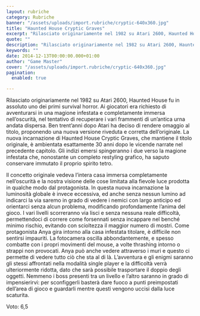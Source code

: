 ```yaml
---
layout: rubriche
category: Rubriche
banner: "/assets/uploads/import.rubriche/cryptic-640x360.jpg"
title: "Haunted House Cryptic Graves"
excerpt: "Rilasciato originariamente nel 1982 su Atari 2600, Haunted House fu in assoluto uno dei primi survival horror. Ai giocatori era richiesto di avventurarsi in una magione infestata e completamente immersa nell’oscurità, nel tentativo di recuperare i vari frammenti di un’antica urna andata dispersa. Ben trent’anni dopo Atari ha deciso di rendere omaggio al titolo, proponendo [&hellip"
quote: ""
description: "Rilasciato originariamente nel 1982 su Atari 2600, Haunted House fu in assoluto uno dei primi survival horror. Ai giocatori era richiesto di avventurarsi in una magione infestata e completamente immersa nell’oscurità, nel tentativo di recuperare i vari frammenti di un’antica urna andata dispersa. Ben trent’anni dopo Atari ha deciso di rendere omaggio al titolo, proponendo [&hellip"
keywords: ""
date: 2014-12-13T00:00:00.000+01:00
author: "Game Master"
cover: "/assets/uploads/import.rubriche/cryptic-640x360.jpg"
pagination:
  enabled: true

---
```


[](https://hotmc.com/wp-content/uploads/2014/12/cryptic.jpg)

Rilasciato originariamente nel 1982 su Atari 2600, Haunted House fu in assoluto uno dei primi survival horror. Ai giocatori era richiesto di avventurarsi in una magione infestata e completamente immersa nell’oscurità, nel tentativo di recuperare i vari frammenti di un’antica urna andata dispersa. Ben trent’anni dopo Atari ha deciso di rendere omaggio al titolo, proponendo una nuova versione riveduta e corretta dell’originale. La nuova incarnazione di Haunted House Cryptic Graves, che mantiene il titolo originale, è ambientata esattamente 30 anni dopo le vicende narrate nel precedente capitolo. Gli indizi emersi spingeranno i due verso la magione infestata che, nonostante un completo restyling grafico, ha saputo conservare immutato il proprio spirito tetro.

[](https://hotmc.com/wp-content/uploads/2014/12/cryptic-2.png)

Il concetto originale vedeva l’intera casa immersa completamente nell’oscurità e la nostra visione delle cose limitata alla fievole luce prodotta in qualche modo dal protagonista. In questa nuova incarnazione la luminosità globale è invece eccessiva, ed anche senza nessun lumino ad indicarci la via saremo in grado di vedere i nemici con largo anticipo ed orientarci senza alcun problema, modificando profondamente l’anima del gioco. I vari livelli scorreranno via lisci e senza nessuna reale difficoltà, permettendoci di correre come forsennati senza incappare nel benché minimo rischio, evitando con scioltezza il maggior numero di mostri. Come protagonista Anya gira intorno alla casa infestata titolare, è difficile non sentirsi impauriti. La fotocamera oscilla abbondantemente, e spesso combatte con i propri movimenti del mouse, a volte thrashing intorno o strappi non provocati. Anya può anche vedere attraverso i muri e questo ci permette di vedere tutto ciò che sta al di là. L’avventura e gli enigmi saranno gli stessi affrontati nella modalità single player e la difficoltà verrà ulteriormente ridotta, dato che sarà possibile trasportare il doppio degli oggetti. Nemmeno i boss presenti tra un livello e l’altro saranno in grado di impensierirvi: per sconfiggerli basterà dare fuoco a punti preimpostati dell’area di gioco e guardarli mentre questi vengono uccisi dalla luce scaturita.

Voto: 6,5